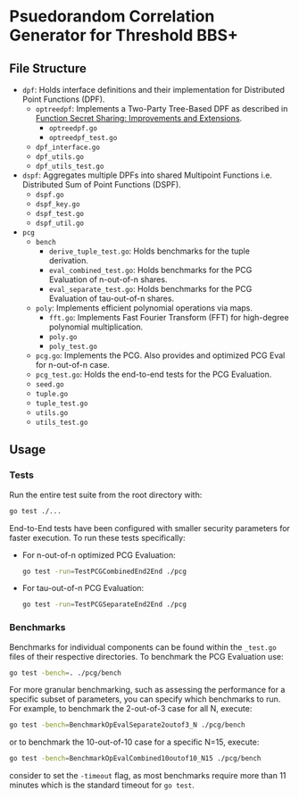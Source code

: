 # Psuedorandom Correlation Generator for Threshold BBS+

## File Structure
- `dpf`: Holds interface definitions and their implementation for Distributed Point Functions (DPF).
    - `optreedpf`: Implements a Two-Party Tree-Based DPF as described in [Function Secret Sharing: Improvements and Extensions](https://eprint.iacr.org/2018/707.pdf).
        - `optreedpf.go`
        - `optreedpf_test.go`
    - `dpf_interface.go`
    - `dpf_utils.go`
    - `dpf_utils_test.go`
- `dspf`: Aggregates multiple DPFs into shared Multipoint Functions i.e. Distributed Sum of Point Functions (DSPF).
    - `dspf.go`
    - `dspf_key.go`
    - `dspf_test.go`
    - `dspf_util.go`
- `pcg`
    - `bench`
        - `derive_tuple_test.go`: Holds benchmarks for the tuple derivation.
        - `eval_combined_test.go`: Holds benchmarks for the PCG Evaluation of n-out-of-n shares.
        - `eval_separate_test.go`: Holds benchmarks for the PCG Evaluation of tau-out-of-n shares.
    - `poly`: Implements efficient polynomial operations via maps.
        - `fft.go`: Implements Fast Fourier Transform (FFT) for high-degree polynomial multiplication.
        - `poly.go`
        - `poly_test.go`
    - `pcg.go`: Implements the PCG. Also provides and optimized PCG Eval for n-out-of-n case.
    - `pcg_test.go`: Holds the end-to-end tests for the PCG Evaluation.
    - `seed.go`
    - `tuple.go`
    - `tuple_test.go`
    - `utils.go`
    - `utils_test.go`
## Usage
### Tests

Run the entire test suite from the root directory with:
```bash
go test ./...
```
End-to-End tests have been configured with smaller security parameters for faster execution. To run these tests specifically:

- For n-out-of-n optimized PCG Evaluation:
    ```bash
    go test -run=TestPCGCombinedEnd2End ./pcg
    ```
- For tau-out-of-n PCG Evaluation:
    ```bash
    go test -run=TestPCGSeparateEnd2End ./pcg
    ```
### Benchmarks

Benchmarks for individual components can be found within the `_test.go` files of their respective directories. To benchmark the PCG Evaluation use:

```bash
go test -bench=. ./pcg/bench
```
For more granular benchmarking, such as assessing the performance for a specific subset of parameters, you can specify which benchmarks to run. For example, to benchmark the 2-out-of-3 case for all N, execute:
```bash
go test -bench=BenchmarkOpEvalSeparate2outof3_N ./pcg/bench
```
or to benchmark the 10-out-of-10 case for a specific N=15, execute:
```bash
go test -bench=BenchmarkOpEvalCombined10outof10_N15 ./pcg/bench
```
consider to set the `-timeout` flag, as most benchmarks require more than 11 minutes which is the standard timeout for `go test`.